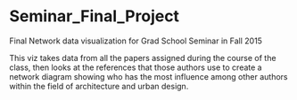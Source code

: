 # Seminar_Final_Project

Final Network data visualization for Grad School Seminar in Fall 2015

This viz takes data from all the papers assigned during the course of the class, then looks at the references that those authors use to create a network diagram showing who has the most influence among other authors within the field of architecture and urban design.
